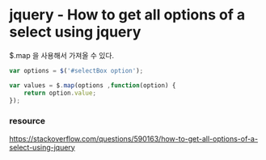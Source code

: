 # jquery - How to get all options of a select using jquery

$.map 을 사용해서 가져올 수 있다.

```javascript
var options = $('#selectBox option');

var values = $.map(options ,function(option) {
    return option.value;
});

```


### resource
https://stackoverflow.com/questions/590163/how-to-get-all-options-of-a-select-using-jquery